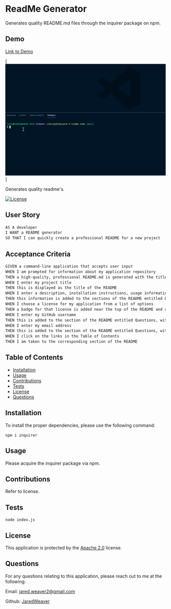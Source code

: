
# ReadMe Generator

Generates quality README.md files through the inquirer package on npm. 



## Demo 

[Link to Demo](https://youtu.be/8Ps_p_UY-fU)

[![demo-gif](./ReadMe-Generator-Demo.gif)]

Generates quality readme's.

[![License](https://img.shields.io/badge/License-Apache%202.0-blue.svg)](https://opensource.org/licenses/Apache-2.0)


## User Story

```md
AS A developer
I WANT a README generator
SO THAT I can quickly create a professional README for a new project
```

## Acceptance Criteria

```md
GIVEN a command-line application that accepts user input
WHEN I am prompted for information about my application repository
THEN a high-quality, professional README.md is generated with the title of my project and sections entitled Description, Table of Contents, Installation, Usage, License, Contributing, Tests, and Questions
WHEN I enter my project title
THEN this is displayed as the title of the README
WHEN I enter a description, installation instructions, usage information, contribution guidelines, and test instructions
THEN this information is added to the sections of the README entitled Description, Installation, Usage, Contributing, and Tests
WHEN I choose a license for my application from a list of options
THEN a badge for that license is added near the top of the README and a notice is added to the section of the README entitled License that explains which license the application is covered under
WHEN I enter my GitHub username
THEN this is added to the section of the README entitled Questions, with a link to my GitHub profile
WHEN I enter my email address
THEN this is added to the section of the README entitled Questions, with instructions on how to reach me with additional questions
WHEN I click on the links in the Table of Contents
THEN I am taken to the corresponding section of the README
```

## Table of Contents

* [Installation](#installation)
* [Usage](#Usage)
* [Contributions](#Contributions)
* [Tests](#Tests)
* [License](#License)
* [Questions](#Questions)

## Installation

To install the proper dependencies, please use the following command:

```
npm i inquirer
```

## Usage

Please acquire the inquirer package via npm.

## Contributions

Refer to license.

## Tests

```
node index.js
```

## License

This application is protected by the [Apache 2.0](https://opensource.org/licenses/Apache-2.0) license. 

## Questions

For any questions relating to this application, please reach out to me at the following:

Email: jared.weaver2@gmail.com

Github: [JaredWeaver](github.com/JaredWeaver)

